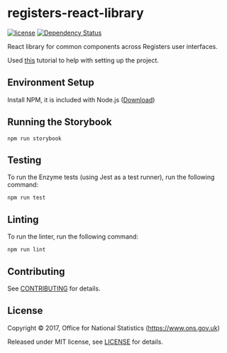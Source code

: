 # registers-react-library

[![license](https://img.shields.io/github/license/mashape/apistatus.svg)](./LICENSE) [![Dependency Status](https://www.versioneye.com/user/projects/59e49c0d0fb24f213b61dc12/badge.svg?style=flat-square)](https://www.versioneye.com/user/projects/59e49c0d0fb24f213b61dc12)

React library for common components across Registers user interfaces.

Used [this](https://myappincome.co.uk/how-to-create-local-npm-package-of-react-components/) tutorial to help with setting up the project.

## Environment Setup

Install NPM, it is included with Node.js ([Download](https://nodejs.org/en/))

## Running the Storybook

```shell
npm run storybook
```

## Testing

To run the Enzyme tests (using Jest as a test runner), run the following command:

```shell
npm run test
```

## Linting

To run the linter, run the following command:

```shell
npm run lint
```

## Contributing

See [CONTRIBUTING](./CONTRIBUTING.md) for details.

## License

Copyright ©‎ 2017, Office for National Statistics (https://www.ons.gov.uk)

Released under MIT license, see [LICENSE](./LICENSE) for details.

